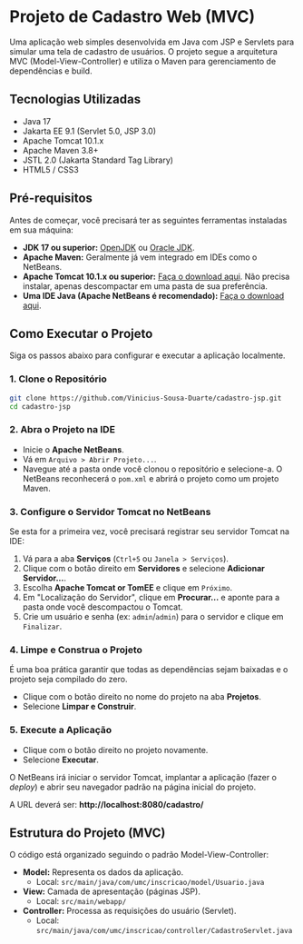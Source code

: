 
# Projeto de Cadastro Web (MVC)

Uma aplicação web simples desenvolvida em Java com JSP e Servlets para simular uma tela de cadastro de usuários. O projeto segue a arquitetura MVC (Model-View-Controller) e utiliza o Maven para gerenciamento de dependências e build.

## Tecnologias Utilizadas

  * Java 17
  * Jakarta EE 9.1 (Servlet 5.0, JSP 3.0)
  * Apache Tomcat 10.1.x
  * Apache Maven 3.8+
  * JSTL 2.0 (Jakarta Standard Tag Library)
  * HTML5 / CSS3

## Pré-requisitos

Antes de começar, você precisará ter as seguintes ferramentas instaladas em sua máquina:

  * **JDK 17 ou superior:** [OpenJDK](https://jdk.java.net/17/) ou [Oracle JDK](https://www.google.com/search?q=https://www.oracle.com/java/technologies/downloads/%23java17).
  * **Apache Maven:** Geralmente já vem integrado em IDEs como o NetBeans.
  * **Apache Tomcat 10.1.x ou superior:** [Faça o download aqui](https://tomcat.apache.org/download-10.cgi). Não precisa instalar, apenas descompactar em uma pasta de sua preferência.
  * **Uma IDE Java (Apache NetBeans é recomendado):** [Faça o download aqui](https://netbeans.apache.org/front/main/download/).

## Como Executar o Projeto

Siga os passos abaixo para configurar e executar a aplicação localmente.

### 1\. Clone o Repositório

```bash
git clone https://github.com/Vinicius-Sousa-Duarte/cadastro-jsp.git
cd cadastro-jsp
```

### 2\. Abra o Projeto na IDE

  * Inicie o **Apache NetBeans**.
  * Vá em `Arquivo > Abrir Projeto...`.
  * Navegue até a pasta onde você clonou o repositório e selecione-a. O NetBeans reconhecerá o `pom.xml` e abrirá o projeto como um projeto Maven.

### 3\. Configure o Servidor Tomcat no NetBeans

Se esta for a primeira vez, você precisará registrar seu servidor Tomcat na IDE:

1.  Vá para a aba **Serviços** (`Ctrl+5` ou `Janela > Serviços`).
2.  Clique com o botão direito em **Servidores** e selecione **Adicionar Servidor...**.
3.  Escolha **Apache Tomcat or TomEE** e clique em `Próximo`.
4.  Em "Localização do Servidor", clique em **Procurar...** e aponte para a pasta onde você descompactou o Tomcat.
5.  Crie um usuário e senha (ex: `admin`/`admin`) para o servidor e clique em `Finalizar`.

### 4\. Limpe e Construa o Projeto

É uma boa prática garantir que todas as dependências sejam baixadas e o projeto seja compilado do zero.

  * Clique com o botão direito no nome do projeto na aba **Projetos**.
  * Selecione **Limpar e Construir**.

### 5\. Execute a Aplicação

  * Clique com o botão direito no projeto novamente.
  * Selecione **Executar**.

O NetBeans irá iniciar o servidor Tomcat, implantar a aplicação (fazer o *deploy*) e abrir seu navegador padrão na página inicial do projeto.

A URL deverá ser: **http://localhost:8080/cadastro/**

## Estrutura do Projeto (MVC)

O código está organizado seguindo o padrão Model-View-Controller:

  * **Model:** Representa os dados da aplicação.
      * Local: `src/main/java/com/umc/inscricao/model/Usuario.java`
  * **View:** Camada de apresentação (páginas JSP).
      * Local: `src/main/webapp/`
  * **Controller:** Processa as requisições do usuário (Servlet).
      * Local: `src/main/java/com/umc/inscricao/controller/CadastroServlet.java`
